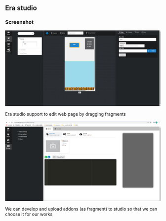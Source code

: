 ## Era studio

### Screenshot

![edit_page](./document/assets/edit_page.png)

Era studio support to edit web page by dragging fragments



![addons](./document/assets/addons.png)

We can develop and upload addons (as fragment) to studio so that we can choose it for our works
